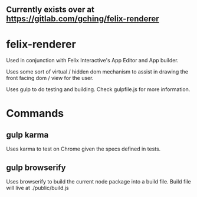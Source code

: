 ## Currently exists over at https://gitlab.com/gching/felix-renderer

# felix-renderer

Used in conjunction with Felix Interactive's App Editor and App builder.

Uses some sort of virtual / hidden dom mechanism to assist in drawing the
front facing dom / view for the user.


Uses gulp to do testing and building. Check gulpfile.js for more information.

# Commands

## gulp karma
Uses karma to test on Chrome given the specs defined in tests.

## gulp browserify
Uses browserify to build the current node package into a build file. Build file
will live at ./public/build.js

